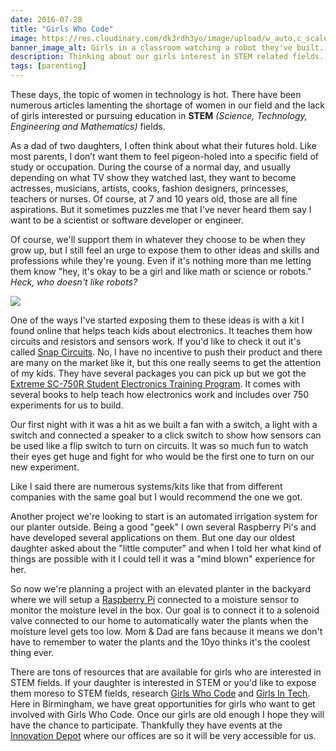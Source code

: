 ```yaml
---
date: 2016-07-28 
title: "Girls Who Code"
image: https://res.cloudinary.com/dk3rdh3yo/image/upload/w_auto,c_scale/66d4554a-544d-11e6-82d7-ced84abd4123_afjjdd.jpg
banner_image_alt: Girls in a classroom watching a robot they've built.
description: Thinking about our girls interest in STEM related fields.
tags: [parenting]
---
```


These days, the topic of women in technology is hot.  There have been numerous articles lamenting the shortage of women in our field and the lack of girls interested or pursuing education in **STEM** *(Science, Technology, Engineering and Mathematics)* fields.

<!--more-->

As a dad of two daughters, I often think about what their futures hold.  Like most parents, I don’t want them to feel pigeon-holed into a specific field of study or occupation.  During the course of a normal day, and usually depending on what TV show they watched last, they want to become actresses, musicians, artists, cooks, fashion designers, princesses, teachers or nurses.  Of course, at 7 and 10 years old, those are all fine aspirations.  But it sometimes puzzles me that I've never heard them say I want to be a scientist or software developer or engineer.

Of course, we'll support them in whatever they choose to be when they grow up, but I still feel an urge to expose them to other ideas and skills and professions while they're young.  Even if it's nothing more than me letting them know "hey, it's okay to be a girl and like math or science or robots."  *Heck, who doesn't like robots?*

<img src="https://res.cloudinary.com/dk3rdh3yo/image/upload/w_auto,c_scale/439e9ce2-544e-11e6-9497-8f6883536914_f8rjzk.jpg"
    class="cld-responsive lazyload" />
  
One of the ways I've started exposing them to these ideas is with a kit I found online that helps teach kids about electronics.  It teaches them how circuits and resistors and sensors work.  If you'd like to check it out it's called <a href="http://www.snapcircuits.net/" target="_blank">Snap Circuits</a>.  No, I have no incentive to push their product and there are many on the market like it, but this one really seems to get the attention of my kids.   They have several packages you can pick up but we got the <a href="https://www.amazon.com/gp/product/B000IXMP6Q/ref=oh_aui_detailpage_o01_s00?ie=UTF8&psc=1" target="_blank">Extreme SC-750R Student Electronics Training Program</a>.  It comes with several books to help teach how electronics work and includes over 750 experiments for us to build.

Our first night with it was a hit as we built a fan with a switch, a light with a switch and connected a speaker to a click switch to show how sensors can be used like a flip switch to turn on circuits.  It was so much fun to watch their eyes get huge and fight for who would be the first one to turn on our new experiment.

Like I said there are numerous systems/kits like that from different companies with the same goal but I would recommend the one we got.

Another project we're looking to start is an automated irrigation system for our planter outside.  Being a good "geek" I own several Raspberry Pi's and have developed several applications on them.  But one day our oldest daughter asked about the "little computer" and when I told her what kind of things are possible with it I could tell it was a "mind blown" experience for her.

So now we're planning a project with an elevated planter in the backyard where we will setup a <a href="https://www.raspberrypi.org/" target="_blank">Raspberry Pi</a> connected to a moisture sensor to monitor the moisture level in the box.  Our goal is to connect it to a solenoid valve connected to our home to automatically water the plants when the moisture level gets too low.  Mom & Dad are fans because it means we don't have to remember to water the plants and the 10yo thinks it's the coolest thing ever.

There are tons of resources that are available for girls who are interested in STEM fields.  If your daughter is interested in STEM or you'd like to expose them moreso to STEM fields, research <a href="https://girlswhocode.com/" target="_blank">Girls Who Code</a> and <a href="http://girlsintech.org/" target="_blank">Girls In Tech</a>.  Here in Birmingham, we have great opportunities for girls who want to get involved with Girls Who Code.  Once our girls are old enough I hope they will have the chance to participate.  Thankfully they have events at the <a href="http://innovationdepot.org/" target="_blank">Innovation Depot</a> where our offices are so it will be very accessible for us.
